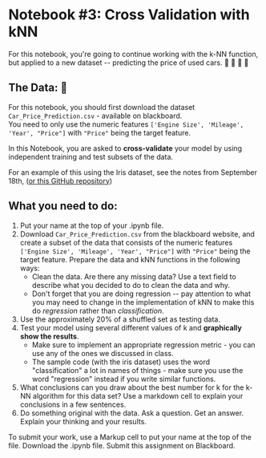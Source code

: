 # Notebook #3: Cross Validation with kNN

For this notebook, you're going to continue working with the k-NN function, but applied to a new dataset -- predicting the price of used cars. :articulated_lorry: :red_car: :taxi: :bus:

## The Data: :blue_car:

For this notebook, you should first download the dataset `Car_Price_Prediction.csv` - available on blackboard.  
You need to only use the numeric features `['Engine Size', 'Mileage', 'Year', "Price"]` with `"Price"` being the target feature.

In this Notebook, you are asked to **cross-validate** your model by using independent training and test subsets of the data. 

For an example of this using the Iris dataset, see the notes from September 18th, ([or this GitHub repository](https://github.com/urness/CS167Fall2025/blob/main/Day08_Metrics_and_Testing.ipynb))

## What you need to do: 
1. Put your name at the top of your .ipynb file.
2. Download `Car_Price_Prediction.csv` from the blackboard website, and create a subset of the data that consists of the numeric features `['Engine Size', 'Mileage', 'Year', "Price"]` with `"Price"` being the target feature. Prepare the data and kNN functions in the following ways:
    - Clean the data. Are there any missing data? Use a text field to describe what you decided to do to clean the data and why.
    - Don't forget that you are doing regression -- pay attention to what you may need to change in the implementation of kNN to make this do *regression* rather than *classification*.
3. Use the approximately 20% of a shuffled set as testing data. 
4. Test your model using several different values of k and **graphically show the results**.
    - Make sure to implement an appropriate regression metric - you can use any of the ones we discussed in class. 
    - The sample code (with the iris dataset) uses the word "classification" a lot in names of things - make sure you use the word "regression" instead if you write similar functions.
5. What conclusions can you draw about the best number for k for the k-NN algorithm for this data set? Use a markdown cell to explain your conclusions in a few sentences.
6. Do something original with the data. Ask a question. Get an answer. Explain your thinking and your results.

To submit your work, use a Markup cell to put your name at the top of the file. Download the .ipynb file. Submit this assignment on Blackboard.

